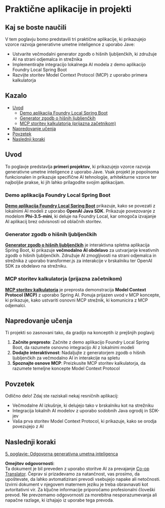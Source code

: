 <!--
CO_OP_TRANSLATOR_METADATA:
{
  "original_hash": "14c0a61ecc1cd2012a9c129236dfdf71",
  "translation_date": "2025-07-29T16:30:47+00:00",
  "source_file": "04-PracticalSamples/README.md",
  "language_code": "sl"
}
-->
# Praktične aplikacije in projekti

## Kaj se boste naučili
V tem poglavju bomo predstavili tri praktične aplikacije, ki prikazujejo vzorce razvoja generativne umetne inteligence z uporabo Jave:
- Ustvarite večmodalni generator zgodb o hišnih ljubljenčkih, ki združuje AI na strani odjemalca in strežnika
- Implementirajte integracijo lokalnega AI modela z demo aplikacijo Foundry Local Spring Boot
- Razvijte storitev Model Context Protocol (MCP) z uporabo primera kalkulatorja

## Kazalo

- [Uvod](../../../04-PracticalSamples)
  - [Demo aplikacija Foundry Local Spring Boot](../../../04-PracticalSamples)
  - [Generator zgodb o hišnih ljubljenčkih](../../../04-PracticalSamples)
  - [MCP storitev kalkulatorja (prijazna začetnikom)](../../../04-PracticalSamples)
- [Napredovanje učenja](../../../04-PracticalSamples)
- [Povzetek](../../../04-PracticalSamples)
- [Naslednji koraki](../../../04-PracticalSamples)

## Uvod

To poglavje predstavlja **primeri projektov**, ki prikazujejo vzorce razvoja generativne umetne inteligence z uporabo Jave. Vsak projekt je popolnoma funkcionalen in prikazuje specifične AI tehnologije, arhitekturne vzorce ter najboljše prakse, ki jih lahko prilagodite svojim aplikacijam.

### Demo aplikacija Foundry Local Spring Boot

**[Demo aplikacija Foundry Local Spring Boot](foundrylocal/README.md)** prikazuje, kako se povezati z lokalnimi AI modeli z uporabo **OpenAI Java SDK**. Prikazuje povezovanje z modelom **Phi-3.5-mini**, ki deluje na Foundry Local, kar omogoča izvajanje AI aplikacij brez odvisnosti od oblačnih storitev.

### Generator zgodb o hišnih ljubljenčkih

**[Generator zgodb o hišnih ljubljenčkih](petstory/README.md)** je interaktivna spletna aplikacija Spring Boot, ki prikazuje **večmodalno AI obdelavo** za ustvarjanje kreativnih zgodb o hišnih ljubljenčkih. Združuje AI zmogljivosti na strani odjemalca in strežnika z uporabo transformer.js za interakcije v brskalniku ter OpenAI SDK za obdelavo na strežniku.

### MCP storitev kalkulatorja (prijazna začetnikom)

**[MCP storitev kalkulatorja](calculator/README.md)** je preprosta demonstracija **Model Context Protocol (MCP)** z uporabo Spring AI. Ponuja prijazen uvod v MCP koncepte, ki prikazuje, kako ustvariti osnovni MCP strežnik, ki komunicira z MCP odjemalci.

## Napredovanje učenja

Ti projekti so zasnovani tako, da gradijo na konceptih iz prejšnjih poglavij:

1. **Začnite preprosto**: Začnite z demo aplikacijo Foundry Local Spring Boot, da razumete osnovno integracijo AI z lokalnimi modeli
2. **Dodajte interaktivnost**: Nadaljujte z generatorjem zgodb o hišnih ljubljenčkih za večmodalno AI in interakcije na spletu
3. **Spoznajte osnove MCP**: Preizkusite MCP storitev kalkulatorja, da razumete temeljne koncepte Model Context Protocol

## Povzetek

Odlično delo! Zdaj ste raziskali nekaj resničnih aplikacij:

- Večmodalne AI izkušnje, ki delujejo tako v brskalniku kot na strežniku
- Integracija lokalnih AI modelov z uporabo sodobnih Java ogrodij in SDK-jev
- Vaša prva storitev Model Context Protocol, ki prikazuje, kako se orodja povezujejo z AI

## Naslednji koraki

[5. poglavje: Odgovorna generativna umetna inteligenca](../05-ResponsibleGenAI/README.md)

**Omejitev odgovornosti**:  
Ta dokument je bil preveden z uporabo storitve AI za prevajanje [Co-op Translator](https://github.com/Azure/co-op-translator). Čeprav si prizadevamo za natančnost, vas prosimo, da upoštevate, da lahko avtomatizirani prevodi vsebujejo napake ali netočnosti. Izvirni dokument v njegovem maternem jeziku je treba obravnavati kot avtoritativni vir. Za ključne informacije priporočamo profesionalni človeški prevod. Ne prevzemamo odgovornosti za morebitna nesporazumevanja ali napačne razlage, ki izhajajo iz uporabe tega prevoda.